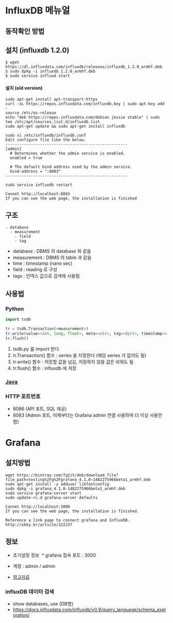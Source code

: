 # InfluxDB 메뉴얼

## 동작확인 방법

## 설치 (influxdb 1.2.0)
```
$ wget https://dl.influxdata.com/influxdb/releases/influxdb_1.2.0_armhf.deb
$ sudo dpkg -i influxdb_1.2.0_armhf.deb
$ sudo service influxd start
```

#### 설치 (old version)

```
sudo apt-get install apt-transport-https
curl -sL https://repos.influxdata.com/influxdb.key | sudo apt-key add -
source /etc/os-release
echo "deb https://repos.influxdata.com/debian jessie stable" | sudo tee /etc/apt/sources.list.d/influxdb.list
sudo apt-get update && sudo apt-get install influxdb

sudo vi /etc/influxdb/influxdb.conf
Edit configure file like the below.
-----------------------------------------------------
[admin]                                                
  # Determines whether the admin service is enabled.   
  enabled = true                               

  # The default bind address used by the admin service.
  bind-address = ":8083"
-----------------------------------------------------

sudo service influxdb restart

Connet http://localhost:8083
If you can see the web page, the installation is finished

```


## 구조

```
- database
  - measurement
    - field
    - tag
```
* database : DBMS 의 database 와  같음
* measurement : DBMS 의 table 과 같음
* time : timestamp (nano sec)
* field : reading 로 구성
* tags : 인덱스 값으로 검색에 사용됨

## 사용법

### Python
```python
import tsdb

tr = tsdb.Transaction(<measurement>)
tr.write(value=<int, long, float>, meta=<str>, tag=<dict>, timestamp=<int, long>)
tr.flush()
```
1. tsdb.py 를 import 한다.
2. tr.Transaction() 함수 : series 을 지정한다 (해당 series 가 없어도 됨)
3. tr.write() 함수 : 저장할 값을 넘김, 저장하지 않을 값은 비워도 됨
4. tr.flush() 함수 : influxdb 에 저장

### [Java](java.md)

### HTTP 포트번호
  - 8086 (API 포트, SQL 제공)
  - 8083 (Admin 포트, 이제부터는 Grafana admin 연결 사용하여 더 이상 사용안함)

# Grafana

## 설치방법

```
wget https://bintray.com/fg2it/deb/download_file?file_path=testing%2Fg%2Fgrafana_4.1.0-1482275966beta1_armhf.deb
sudo apt-get install -y adduser libfontconfig
sudo dpkg -i grafana_4.1.0-1482275966beta1_armhf.deb
sudo service grafana-server start
sudo update-rc.d grafana-server defaults

Connet http://localhost:3000
If you can see the web page, the installation is finished.

Reference a link page to connect grafana and InfluxDB.
http://okky.kr/article/322237
```

## 정보

 * 초기설정 정보
  * grafana 접속 포트 : 3000
  * 계정 : admin / admin
  
* [참고자료](https://github.com/fg2it/grafana-on-raspberry)

### influxDB 데이터 검색
  - show databases, use {DB명}
  - https://docs.influxdata.com/influxdb/v0.9/query_language/schema_exploration/
